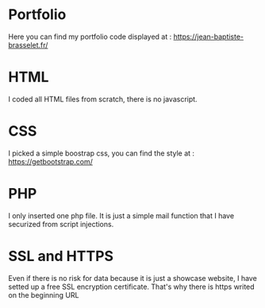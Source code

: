 # Portfolio
Here you can find my portfolio code displayed at : https://jean-baptiste-brasselet.fr/

# HTML
I coded all HTML files from scratch, there is no javascript.
  
# CSS
I picked a simple boostrap css, you can find the style at : https://getbootstrap.com/

# PHP
I only inserted one php file. It is just a simple mail function that I have securized from script injections.

# SSL and HTTPS
Even if there is no risk for data because it is just a showcase website, I have setted up a free SSL encryption certificate. That's why there is https writed on the beginning URL
